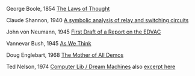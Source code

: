 George Boole, 1854
[The Laws of Thought](http://gutenberg.org/ebooks/15114)

Claude Shannon, 1940
[A symbolic analysis of relay and switching circuits](http://dspace.mit.edu/handle/1721.1/11173)

John von Neumann, 1945
[First Draft of a Report on the EDVAC](http://archive.computerhistory.org/resources/text/Knuth_Don_X4100/PDF_index/k-8-pdf/k-8-u2593-Draft-EDVAC.pdf)

Vannevar Bush, 1945
[As We Think](https://web.archive.org/web/20011201210444if_/http:/www.isg.sfu.ca:80/~duchier/misc/vbush/vbush.txt)

Doug Englebart, 1968
[The Mother of All Demos](http://www.dougengelbart.org/firsts/dougs-1968-demo.html)

Ted Nelson, 1974
[Computer Lib / Dream Machines](http://www.digibarn.com/collections/books/computer-lib/)
also [excerpt here](http://www.newmediareader.com/book_samples/nmr-21-nelson.pdf)

